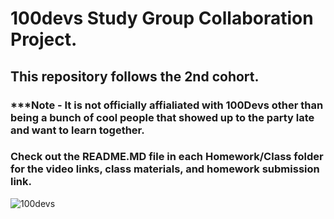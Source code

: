 # 100devs Study Group Collaboration Project.

## This repository follows the 2nd cohort. 

### ***Note - It is not officially affialiated with 100Devs other than being a bunch of cool people that showed up to the party late and want to learn together. 

### Check out the README.MD file in each Homework/Class folder for the video links, class materials, and homework submission link.

![100devs](https://user-images.githubusercontent.com/42125735/229366931-b93bf38f-8ef1-42a6-af40-bb9c79975320.jpeg)
